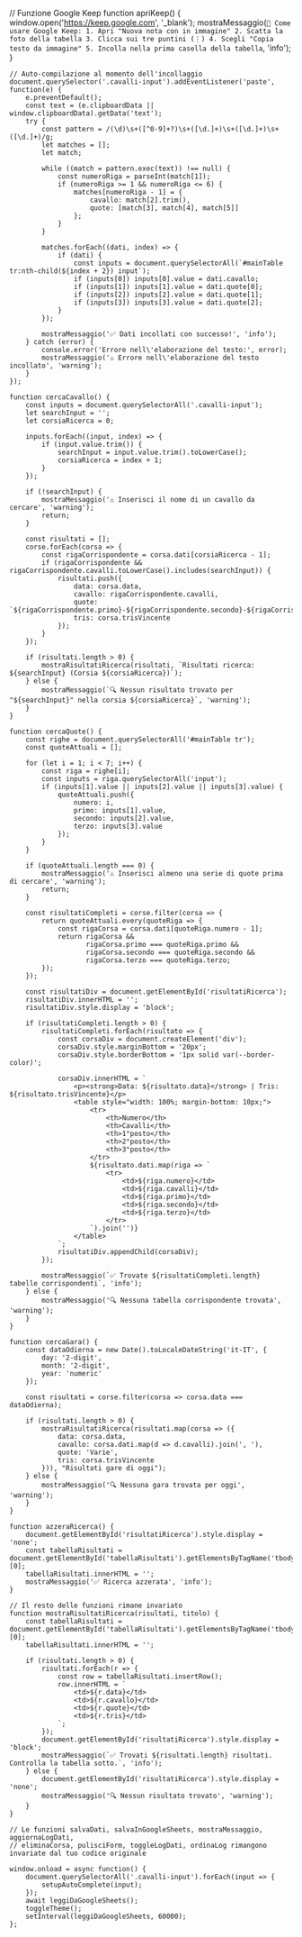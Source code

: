    // Funzione Google Keep
    function apriKeep() {
        window.open('https://keep.google.com', '_blank');
        mostraMessaggio(`
            📝 Come usare Google Keep:
            1. Apri "Nuova nota con in immagine"
            2. Scatta la foto della tabella
            3. Clicca sui tre puntini (⋮)
            4. Scegli "Copia testo da immagine"
            5. Incolla nella prima casella della tabella
        `, 'info');
    }

    // Auto-compilazione al momento dell'incollaggio
    document.querySelector('.cavalli-input').addEventListener('paste', function(e) {
        e.preventDefault();
        const text = (e.clipboardData || window.clipboardData).getData('text');
        try {
            const pattern = /(\d)\s+([^0-9]+?)\s+([\d.]+)\s+([\d.]+)\s+([\d.]+)/g;
            let matches = [];
            let match;

            while ((match = pattern.exec(text)) !== null) {
                const numeroRiga = parseInt(match[1]);
                if (numeroRiga >= 1 && numeroRiga <= 6) {
                    matches[numeroRiga - 1] = {
                        cavallo: match[2].trim(),
                        quote: [match[3], match[4], match[5]]
                    };
                }
            }

            matches.forEach((dati, index) => {
                if (dati) {
                    const inputs = document.querySelectorAll(`#mainTable tr:nth-child(${index + 2}) input`);
                    if (inputs[0]) inputs[0].value = dati.cavallo;
                    if (inputs[1]) inputs[1].value = dati.quote[0];
                    if (inputs[2]) inputs[2].value = dati.quote[1];
                    if (inputs[3]) inputs[3].value = dati.quote[2];
                }
            });

            mostraMessaggio('✅ Dati incollati con successo!', 'info');
        } catch (error) {
            console.error('Errore nell\'elaborazione del testo:', error);
            mostraMessaggio('⚠️ Errore nell\'elaborazione del testo incollato', 'warning');
        }
    });

    function cercaCavallo() {
        const inputs = document.querySelectorAll('.cavalli-input');
        let searchInput = '';
        let corsiaRicerca = 0;

        inputs.forEach((input, index) => {
            if (input.value.trim()) {
                searchInput = input.value.trim().toLowerCase();
                corsiaRicerca = index + 1;
            }
        });

        if (!searchInput) {
            mostraMessaggio('⚠️ Inserisci il nome di un cavallo da cercare', 'warning');
            return;
        }

        const risultati = [];
        corse.forEach(corsa => {
            const rigaCorrispondente = corsa.dati[corsiaRicerca - 1];
            if (rigaCorrispondente && rigaCorrispondente.cavalli.toLowerCase().includes(searchInput)) {
                risultati.push({
                    data: corsa.data,
                    cavallo: rigaCorrispondente.cavalli,
                    quote: `${rigaCorrispondente.primo}-${rigaCorrispondente.secondo}-${rigaCorrispondente.terzo}`,
                    tris: corsa.trisVincente
                });
            }
        });

        if (risultati.length > 0) {
            mostraRisultatiRicerca(risultati, `Risultati ricerca: ${searchInput} (Corsia ${corsiaRicerca})`);
        } else {
            mostraMessaggio(`🔍 Nessun risultato trovato per "${searchInput}" nella corsia ${corsiaRicerca}`, 'warning');
        }
    }

    function cercaQuote() {
        const righe = document.querySelectorAll('#mainTable tr');
        const quoteAttuali = [];

        for (let i = 1; i < 7; i++) {
            const riga = righe[i];
            const inputs = riga.querySelectorAll('input');
            if (inputs[1].value || inputs[2].value || inputs[3].value) {
                quoteAttuali.push({
                    numero: i,
                    primo: inputs[1].value,
                    secondo: inputs[2].value,
                    terzo: inputs[3].value
                });
            }
        }

        if (quoteAttuali.length === 0) {
            mostraMessaggio('⚠️ Inserisci almeno una serie di quote prima di cercare', 'warning');
            return;
        }

        const risultatiCompleti = corse.filter(corsa => {
            return quoteAttuali.every(quoteRiga => {
                const rigaCorsa = corsa.dati[quoteRiga.numero - 1];
                return rigaCorsa &&
                       rigaCorsa.primo === quoteRiga.primo &&
                       rigaCorsa.secondo === quoteRiga.secondo &&
                       rigaCorsa.terzo === quoteRiga.terzo;
            });
        });

        const risultatiDiv = document.getElementById('risultatiRicerca');
        risultatiDiv.innerHTML = '';
        risultatiDiv.style.display = 'block';

        if (risultatiCompleti.length > 0) {
            risultatiCompleti.forEach(risultato => {
                const corsaDiv = document.createElement('div');
                corsaDiv.style.marginBottom = '20px';
                corsaDiv.style.borderBottom = '1px solid var(--border-color)';
                
                corsaDiv.innerHTML = `
                    <p><strong>Data: ${risultato.data}</strong> | Tris: ${risultato.trisVincente}</p>
                    <table style="width: 100%; margin-bottom: 10px;">
                        <tr>
                            <th>Numero</th>
                            <th>Cavalli</th>
                            <th>1°posto</th>
                            <th>2°posto</th>
                            <th>3°posto</th>
                        </tr>
                        ${risultato.dati.map(riga => `
                            <tr>
                                <td>${riga.numero}</td>
                                <td>${riga.cavalli}</td>
                                <td>${riga.primo}</td>
                                <td>${riga.secondo}</td>
                                <td>${riga.terzo}</td>
                            </tr>
                        `).join('')}
                    </table>
                `;
                risultatiDiv.appendChild(corsaDiv);
            });
            
            mostraMessaggio(`✅ Trovate ${risultatiCompleti.length} tabelle corrispondenti`, 'info');
        } else {
            mostraMessaggio('🔍 Nessuna tabella corrispondente trovata', 'warning');
        }
    }

    function cercaGara() {
        const dataOdierna = new Date().toLocaleDateString('it-IT', {
            day: '2-digit',
            month: '2-digit',
            year: 'numeric'
        });

        const risultati = corse.filter(corsa => corsa.data === dataOdierna);

        if (risultati.length > 0) {
            mostraRisultatiRicerca(risultati.map(corsa => ({
                data: corsa.data,
                cavallo: corsa.dati.map(d => d.cavalli).join(', '),
                quote: 'Varie',
                tris: corsa.trisVincente
            })), "Risultati gare di oggi");
        } else {
            mostraMessaggio('🔍 Nessuna gara trovata per oggi', 'warning');
        }
    }

    function azzeraRicerca() {
        document.getElementById('risultatiRicerca').style.display = 'none';
        const tabellaRisultati = document.getElementById('tabellaRisultati').getElementsByTagName('tbody')[0];
        tabellaRisultati.innerHTML = '';
        mostraMessaggio('✅ Ricerca azzerata', 'info');
    }

    // Il resto delle funzioni rimane invariato
    function mostraRisultatiRicerca(risultati, titolo) {
        const tabellaRisultati = document.getElementById('tabellaRisultati').getElementsByTagName('tbody')[0];
        tabellaRisultati.innerHTML = '';

        if (risultati.length > 0) {
            risultati.forEach(r => {
                const row = tabellaRisultati.insertRow();
                row.innerHTML = `
                    <td>${r.data}</td>
                    <td>${r.cavallo}</td>
                    <td>${r.quote}</td>
                    <td>${r.tris}</td>
                `;
            });
            document.getElementById('risultatiRicerca').style.display = 'block';
            mostraMessaggio(`✅ Trovati ${risultati.length} risultati. Controlla la tabella sotto.`, 'info');
        } else {
            document.getElementById('risultatiRicerca').style.display = 'none';
            mostraMessaggio('🔍 Nessun risultato trovato', 'warning');
        }
    }

    // Le funzioni salvaDati, salvaInGoogleSheets, mostraMessaggio, aggiornaLogDati, 
    // eliminaCorsa, pulisciForm, toggleLogDati, ordinaLog rimangono invariate dal tuo codice originale

    window.onload = async function() {
        document.querySelectorAll('.cavalli-input').forEach(input => {
            setupAutoComplete(input);
        });
        await leggiDaGoogleSheets();
        toggleTheme();
        setInterval(leggiDaGoogleSheets, 60000);
    };
</script>
</body>
</html>
